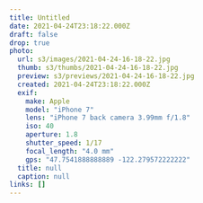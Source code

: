 ```yaml
---
title: Untitled
date: 2021-04-24T23:18:22.000Z
draft: false
drop: true
photo:
  url: s3/images/2021-04-24-16-18-22.jpg
  thumb: s3/thumbs/2021-04-24-16-18-22.jpg
  preview: s3/previews/2021-04-24-16-18-22.jpg
  created: 2021-04-24T23:18:22.000Z
  exif:
    make: Apple
    model: "iPhone 7"
    lens: "iPhone 7 back camera 3.99mm f/1.8"
    iso: 40
    aperture: 1.8
    shutter_speed: 1/17
    focal_length: "4.0 mm"
    gps: "47.7541888888889 -122.279572222222"
  title: null
  caption: null
links: []
---
```

